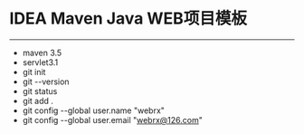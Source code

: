 # IDEA Maven Java WEB项目模板
---
* maven 3.5
* servlet3.1
* git init  
* git --version
* git status
* git add .
* git config --global user.name "webrx"
* git config --global user.email "webrx@126.com"